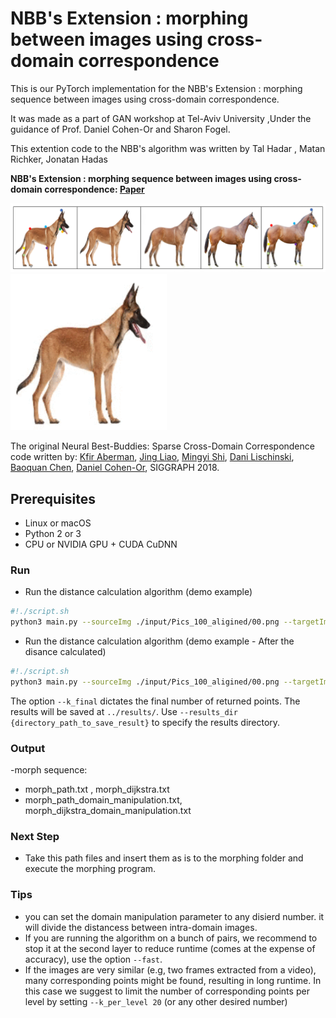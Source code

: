# NBB's Extension :  morphing  between images using cross-domain correspondence

This is our PyTorch implementation for the NBB's Extension :  morphing sequence between images using cross-domain correspondence.

It was made as a part of GAN workshop at Tel-Aviv University ,Under the guidance of Prof. Daniel Cohen-Or and Sharon Fogel.

This extention code to the NBB's algorithm was written by Tal Hadar , Matan Richker, Jonatan Hadas


**NBB's Extension :  morphing sequence between images using cross-domain correspondence: [Paper](https://github.com/talhadar1/NBBs_extension_morphing_sequence_using_cross_domain_correspondence/blob/master/NBB_s_Morphing___using_a_cross_domain_correspondence_to_morph__between_images.pdf)**


<img src="first_page_sample.png" width="800" />
<img src="ezgif.com-video-to-gif.gif" width="250" />



The original Neural Best-Buddies: Sparse Cross-Domain Correspondence code written by:
[Kfir Aberman](https://kfiraberman.github.io/), [Jing Liao](https://liaojing.github.io/html/), [Mingyi Shi](https://rubbly.cn/), [Dani Lischinski](http://danix3d.droppages.com/), [Baoquan Chen](http://www.cs.sdu.edu.cn/~baoquan/), [Daniel Cohen-Or](https://www.cs.tau.ac.il/~dcor/), SIGGRAPH 2018.

## Prerequisites
- Linux or macOS
- Python 2 or 3
- CPU or NVIDIA GPU + CUDA CuDNN

### Run
- Run the distance calculation algorithm (demo example)
```bash
#!./script.sh
python3 main.py --sourceImg ./input/Pics_100_aligined/00.png --targetImg ./input/Pics_100_aligined/99.png  --input_dir input --name Pics_100_test --k_final 5 --k_per_level 10 --fast --src_index 72  --trg_index 15
```

- Run the distance calculation algorithm (demo example - After the disance calculated)
```bash
#!./script.sh
python3 main.py --sourceImg ./input/Pics_100_aligined/00.png --targetImg ./input/Pics_100_aligined/99.png  --input_dir input --name Pics_100_test --k_final 5 --k_per_level 10 --fast --data_stored --src_index 72  --trg_index 15
```
The option `--k_final` dictates the final number of returned points. The results will be saved at `../results/`. Use `--results_dir {directory_path_to_save_result}` to specify the results directory.

### Output
-morph sequence:
- morph_path.txt					, morph_dijkstra.txt
- morph_path_domain_manipulation.txt, morph_dijkstra_domain_manipulation.txt 

### Next Step
- Take this path files and insert them as is to the morphing folder and execute the morphing program.

### Tips
- you can set the domain manipulation parameter to any disierd number. it will divide the distancess between intra-domain images.
- If you are running the algorithm on a bunch of pairs, we recommend to stop it at the second layer to reduce runtime (comes at the expense of accuracy), use the option `--fast`.
- If the images are very similar (e.g, two frames extracted from a video), many corresponding points might be found, resulting in long runtime. In this case we suggest to limit the number of corresponding points per level by setting `--k_per_level 20` (or any other desired number)


